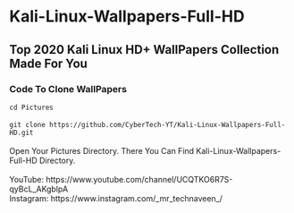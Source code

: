 # Kali-Linux-Wallpapers-Full-HD



<h2>Top 2020 Kali Linux HD+ WallPapers Collection Made For You</h2>
<h3>Code To Clone WallPapers</h3>
<code>cd Pictures</code><br>
<br>
<code>git clone https://github.com/CyberTech-YT/Kali-Linux-Wallpapers-Full-HD.git</code><br>
<br>
Open Your Pictures Directory. There You Can Find Kali-Linux-Wallpapers-Full-HD Directory.<br>
<br>
YouTube: https://www.youtube.com/channel/UCQTKO6R7S-qyBcL_AKgblpA <br>
Instagram: https://www.instagram.com/_mr_technaveen_/
